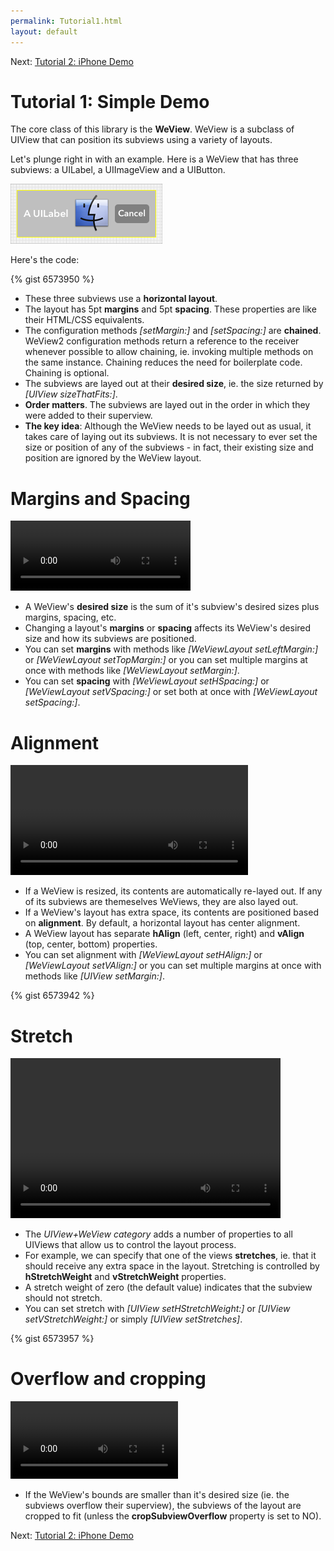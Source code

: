 ```yaml
---
permalink: Tutorial1.html
layout: default
---
```


Next\: [Tutorial 2: iPhone Demo](Tutorial2.html)

Tutorial 1: Simple Demo
==

<!-- TEMPLATE START -->

The core class of this library is the __WeView__.  WeView is a subclass of UIView that can position its subviews using a variety of layouts.

Let's plunge right in with an example.  Here is a WeView that has three subviews: a UILabel, a UIImageView and a UIButton.

![Layout Snapshot](images/snapshot-C8C60F9D-AE44-4405-B077-A3EAC0636E31-90246-0004232B38E3D685-2.png)

Here's the code:

{% gist 6573950 %}


* These three subviews use a __horizontal layout__.  
* The layout has 5pt __margins__ and 5pt __spacing__.  These properties are like their HTML/CSS equivalents.
* The configuration methods _\[setMargin:\]_ and _\[setSpacing:\]_ are __chained__.  WeView2 configuration methods return a reference to the receiver whenever possible to allow chaining, ie. invoking multiple methods on the same instance. Chaining reduces the need for boilerplate code. Chaining is optional. 
* The subviews are layed out at their __desired size__, ie. the size returned by _\[UIView sizeThatFits:\]_.
* __Order matters__.  The subviews are layed out in the order in which they were added to their superview.
* __The key idea__: Although the WeView needs to be layed out as usual, it takes care of laying out its subviews.  It is not necessary to ever set the size or position of any of the subviews - in fact, their existing size and position are ignored by the WeView layout.


Margins and Spacing
===

<video WIDTH="288" HEIGHT="112" AUTOPLAY="true" controls="true" LOOP="true" class="embedded_video" >
    <source src="videos/video-E5A4D704-7DA1-4BF8-A049-F5458EDF8B4E-76443-0005E3631CEDDA90.mp4" type="video/mp4" />
    <source src="videos/video-E5A4D704-7DA1-4BF8-A049-F5458EDF8B4E-76443-0005E3631CEDDA90.webm" type="video/webm" />
</video>

* A WeView's __desired size__ is the sum of it's subview's desired sizes plus margins, spacing, etc.
* Changing a layout's __margins__ or __spacing__ affects its WeView's desired size and how its subviews are positioned.
* You can set __margins__ with methods like _\[WeViewLayout setLeftMargin:\]_ or _\[WeViewLayout setTopMargin:\]_ or you can set multiple margins at once with methods like _\[WeViewLayout setMargin:\]_.
* You can set __spacing__ with _\[WeViewLayout setHSpacing:\]_ or _\[WeViewLayout setVSpacing:\]_ or set both at once with _\[WeViewLayout setSpacing:\]_.


Alignment 
===

<video WIDTH="380" HEIGHT="176" AUTOPLAY="true" controls="true" LOOP="true" class="embedded_video" >
    <source src="videos/video-408A68F3-4E9A-4617-BF0B-138C8DC3C9C7-76443-0005E3B3D9B61AEF.mp4" type="video/mp4" />
    <source src="videos/video-408A68F3-4E9A-4617-BF0B-138C8DC3C9C7-76443-0005E3B3D9B61AEF.webm" type="video/webm" />
</video>

* If a WeView is resized, its contents are automatically re-layed out.  If any of its subviews are themeselves WeViews, they are also layed out.
* If a WeView's layout has extra space, its contents are positioned based on __alignment__.  By default, a horizontal layout has center alignment.
* A WeView layout has separate __hAlign__ (left, center, right) and __vAlign__ (top, center, bottom) properties.
* You can set alignment with _\[WeViewLayout setHAlign:\]_ or _\[WeViewLayout setVAlign:\]_ or you can set multiple margins at once with methods like _\[UIView setMargin:\]_.

{% gist 6573942 %}


Stretch
===

<video WIDTH="432" HEIGHT="256" AUTOPLAY="true" controls="true" LOOP="true" class="embedded_video" >
    <source src="videos/videovideo-E96286B9-A865-4D1A-A76F-3CCD927011F2-76443-0005E3BFD3FAA3EE.mp4" type="video/mp4" />
    <source src="videos/video-E96286B9-A865-4D1A-A76F-3CCD927011F2-76443-0005E3BFD3FAA3EE.webm" type="video/webm" />
</video>

* The _UIView+WeView category_ adds a number of properties to all UIViews that allow us to control the layout process.  
* For example, we can specify that one of the views __stretches__, ie. that it should receive any extra space in the layout.  Stretching is controlled by __hStretchWeight__ and __vStretchWeight__ properties.  
* A stretch weight of zero (the default value) indicates that the subview should not stretch.
* You can set stretch with _\[UIView setHStretchWeight:\]_ or _\[UIView setVStretchWeight:\]_ or simply _\[UIView setStretches\]_.

{% gist 6573957 %}


Overflow and cropping
===

<video WIDTH="268" HEIGHT="124" AUTOPLAY="true" controls="true" LOOP="true" class="embedded_video" >
    <source src="videos/video-036A3D47-789B-4CB4-B1A7-0FF87933C4DD-76443-0005E4417509FC15.mp4" type="video/mp4" />
    <source src="videos/video-036A3D47-789B-4CB4-B1A7-0FF87933C4DD-76443-0005E4417509FC15.webm" type="video/webm" />
</video>

* If the WeView's bounds are smaller than it's desired size (ie. the subviews overflow their superview), the subviews of the layout are cropped to fit (unless the __cropSubviewOverflow__ property is set to NO).

<!-- TEMPLATE END -->

Next\: [Tutorial 2: iPhone Demo](Tutorial2.html)